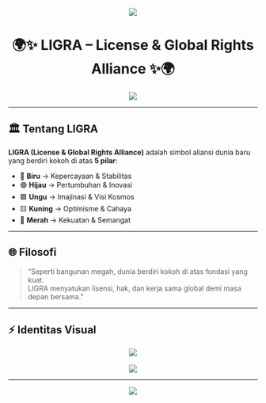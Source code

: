 <!-- Banner Atas -->
<p align="center">
  <img src="https://img.shields.io/badge/LIGRA-Global%20Alliance-blue?style=for-the-badge&logo=world&logoColor=white" />
</p>

<h1 align="center">🌍✨ LIGRA – License & Global Rights Alliance ✨🌍</h1>

<p align="center">
  <img src="https://readme-typing-svg.demolab.com?font=Fira+Code&pause=2000&color=1E90FF&center=true&vCenter=true&width=500&lines=Fondasi+Global+Baru;Lisensi+Resmi+%26+Hak+Internasional;Persatuan+Melalui+5+Pilar;Menuju+Masa+Depan+Berdaulat" />
</p>

---

## 🏛️ Tentang LIGRA
**LIGRA (License & Global Rights Alliance)** adalah simbol aliansi dunia baru yang berdiri kokoh di atas **5 pilar**:
- 🔵 **Biru** → Kepercayaan & Stabilitas  
- 🟢 **Hijau** → Pertumbuhan & Inovasi  
- 🟪 **Ungu** → Imajinasi & Visi Kosmos  
- 🟨 **Kuning** → Optimisme & Cahaya  
- 🔴 **Merah** → Kekuatan & Semangat  

---

## 🌐 Filosofi
> “Seperti bangunan megah, dunia berdiri kokoh di atas fondasi yang kuat.  
> LIGRA menyatukan lisensi, hak, dan kerja sama global demi masa depan bersama.”

---

## ⚡ Identitas Visual
<p align="center">
  <img src="https://img.shields.io/badge/Pilar-Biru%2C%20Hijau%2C%20Ungu%2C%20Kuning%2C%20Merah-critical?style=flat-square" />
  <br/><br/>
  <img src="https://img.shields.io/badge/Filosofi-Fondasi%20Global-success?style=flat-square" />
</p>

---

<!-- Banner Bawah -->
<p align="center">
  <img src="https://img.shields.io/badge/🌍-United%20for%20Global%20Rights-orange?style=for-the-badge" />
</p>
